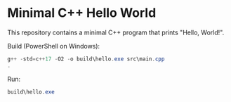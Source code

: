 # Minimal C++ Hello World

This repository contains a minimal C++ program that prints "Hello, World!".

Build (PowerShell on Windows):

```powershell
g++ -std=c++17 -O2 -o build\hello.exe src\main.cpp
.
``` 

Run:

```powershell
build\hello.exe
```

